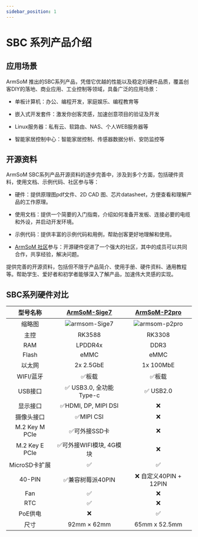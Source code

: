 ```yaml
---
sidebar_position: 1
---
```


# SBC 系列产品介绍

## 应用场景

ArmSoM 推出的SBC系列产品，凭借它优越的性能以及稳定的硬件品质，覆盖创客DIY的落地、商业应用、工业控制等领域，具备广泛的应用场景：

* 单板计算机：办公、编程开发，家庭娱乐、编程教育等

* 嵌入式开发套件：激发你创客灵感，加速创意项目的验证及开发

* Linux服务器：私有云、软路由、NAS、个人WEB服务器等

* 智能家居控制中心：智能家居控制、传感器数据分析、安防监控等

## 开源资料

ArmSoM SBC系列产品开源资料的逐步完善中，涉及到多个方面，包括硬件资料，使用文档、示例代码、社区参与等：

* 硬件：提供原理图pdf文件、2D CAD 图、芯片datasheet，方便查看和理解产品的工作原理。

* 使用文档：提供一个简要的入门指南，介绍如何准备开发板、连接必要的电缆和外设，并启动开发环境。

* 示例代码：提供丰富的示例代码和用例，帮助创客更好地理解和使用。

* [ArmSoM 社区](http://forum.armsom.org/)参与：开源硬件促进了一个强大的社区，其中的成员可以共同合作，共享经验，解决问题。

提供完善的开源资料，包括但不限于产品简介、使用手册、硬件资料、通用教程等。帮助学生、爱好者和初学者能够深入了解产品，加速伟大灵感的实现。

## SBC系列硬件对比

|型号名称 |   [ ArmSoM-Sige7 ](/docs/sbc/sige7/sige7-introduction) |  [ ArmSoM-P2pro ](/docs/sbc/p2pro/p2pro-introduction) |
| :--------: | :----------: | :----------: | 
|缩略图   |  ![armsom-Sige7](/img/sbc/sige7/armsom-sige7.jpg) | ![armsom-p2pro](/img/sbc/p2pro/armsom-p2pro.jpg) |
| 主控 | RK3588 | RK3308 |
| RAM | LPDDR4x |  DDR3 |
| Flash |  eMMC |  eMMC | 
| 以太网 | 2x 2.5GbE | 1x 100MbE | 
| WIFI/蓝牙 | ✅板载 | ✅板载 | 
| USB接口 | ✅ USB3.0, 全功能Type-c | ✅ USB2.0 |
| 显示接口 | ✅HDMI, DP, MIPI DSI |  ❌  |
| 摄像头接口 |  ✅MIPI CSI|  ❌  |
| M.2 Key M PCIe  |  ✅可外接SSD卡 |  ❌  |
| M.2 Key E PCIe  |  ✅可外接WIFI模块, 4G模块 |  ❌  |
| MicroSD卡扩展  | ✅ |  ✅ | 
| 40-PIN | ✅兼容树莓派40PIN | ❌ 自定义40PIN + 12PIN  |
| Fan | ✅ |  ❌  |
| RTC | ✅ |  ❌  |
| PoE供电 | ❌ |  ✅ |
| 尺寸 | 92mm × 62mm | 65mm x 52.5mm |

